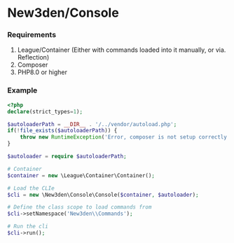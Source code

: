 # New3den/Console

### Requirements
1. League/Container (Either with commands loaded into it manually, or via. Reflection)
2. Composer
3. PHP8.0 or higher

### Example

```php
<?php
declare(strict_types=1);

$autoloaderPath = __DIR__ . '/../vendor/autoload.php';
if(!file_exists($autoloaderPath)) {
    throw new RuntimeException('Error, composer is not setup correctly.. Please run composer install');
}

$autoloader = require $autoloaderPath;

# Container
$container = new \League\Container\Container();

# Load the CLIe
$cli = new \New3den\Console\Console($container, $autoloader);

# Define the class scope to load commands from
$cli->setNamespace('New3den\\Commands');

# Run the cli
$cli->run();
```
